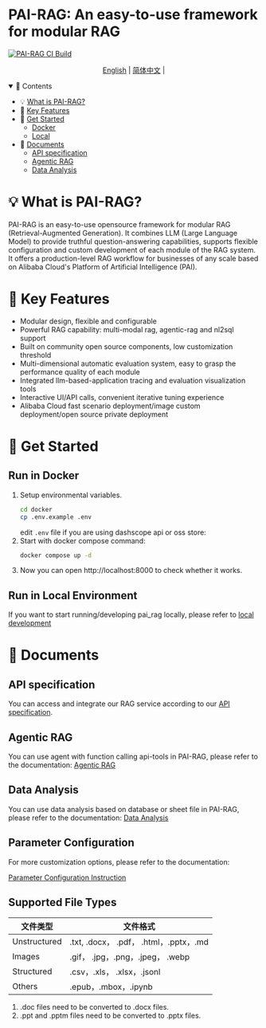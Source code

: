 <p align="center">
    <h1>PAI-RAG: An easy-to-use framework for modular RAG </h1>
</p>

[![PAI-RAG CI Build](https://github.com/aigc-apps/PAI-RAG/actions/workflows/ci.yml/badge.svg)](https://github.com/aigc-apps/PAI-RAG/actions/workflows/ci.yml)

<p align="center">
  <a href="./README.md">English</a> |
  <a href="./README_zh.md">简体中文</a> |
</p>

<details open>
<summary></b>📕 Contents</b></summary>

- 💡 [What is PAI-RAG?](#💡-what-is-pai-rag)
- 🌟 [Key Features](#🌟-key-features)
- 🔎 [Get Started](#🔎-get-started)
  - [Docker](#run-in-docker)
  - [Local](#run-in-local-environment)
- 📜 [Documents](#📜-documents)
  - [API specification](#api-specification)
  - [Agentic RAG](#agentic-rag)
  - [Data Analysis](#data-analysis)

</details>

# 💡 What is PAI-RAG?

PAI-RAG is an easy-to-use opensource framework for modular RAG (Retrieval-Augmented Generation). It combines LLM (Large Language Model) to provide truthful question-answering capabilities, supports flexible configuration and custom development of each module of the RAG system. It offers a production-level RAG workflow for businesses of any scale based on Alibaba Cloud's Platform of Artificial Intelligence (PAI).

# 🌟 Key Features

- Modular design, flexible and configurable
- Powerful RAG capability: multi-modal rag, agentic-rag and nl2sql support
- Built on community open source components, low customization threshold
- Multi-dimensional automatic evaluation system, easy to grasp the performance quality of each module
- Integrated llm-based-application tracing and evaluation visualization tools
- Interactive UI/API calls, convenient iterative tuning experience
- Alibaba Cloud fast scenario deployment/image custom deployment/open source private deployment

# 🔎 Get Started

## Run in Docker

1. Setup environmental variables.
   ```bash
   cd docker
   cp .env.example .env
   ```
   edit `.env` file if you are using dashscope api or oss store:
2. Start with docker compose command:
   ```bash
   docker compose up -d
   ```
3. Now you can open http://localhost:8000 to check whether it works.

## Run in Local Environment

If you want to start running/developing pai_rag locally, please refer to [local development](./docs/develop/local_develop.md)

# 📜 Documents

## API specification

You can access and integrate our RAG service according to our [API specification](./docs/api.md).

## Agentic RAG

You can use agent with function calling api-tools in PAI-RAG, please refer to the documentation:
[Agentic RAG](./docs/agentic_rag.md)

## Data Analysis

You can use data analysis based on database or sheet file in PAI-RAG, please refer to the documentation: [Data Analysis](./docs/data_analysis_doc.md)

## Parameter Configuration

For more customization options, please refer to the documentation:

[Parameter Configuration Instruction](./docs/config_guide_en.md)

## Supported File Types

| 文件类型     | 文件格式                               |
| ------------ | -------------------------------------- |
| Unstructured | .txt, .docx， .pdf， .html，.pptx，.md |
| Images       | .gif， .jpg，.png，.jpeg， .webp       |
| Structured   | .csv，.xls， .xlsx，.jsonl             |
| Others       | .epub，.mbox，.ipynb                   |

1. .doc files need to be converted to .docx files.
2. .ppt and .pptm files need to be converted to .pptx files.
